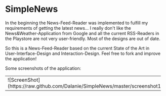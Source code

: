 SimpleNews
==========
In the beginning the News-Feed-Reader was implemented to fulfill my requirements of getting the latest news... I really don't like the News&Weather-Application from Google and all the current RSS-Readers in the Playstore are not very user-friendly. Most of the designs are out of date. 

So this is a News-Feed-Reader based on the current State of the Art in User-Interface-Design and Interaction-Design. Feel free to fork and improve the application!


Some screenshots of the application:

<table>
<tr>
<td>
![ScreenShot](https://raw.github.com/Dalanie/SimpleNews/master/screenshot1.jpg)
</td>
<td>
![ScreenShot](https://raw.github.com/Dalanie/SimpleNews/master/screenshot2.png)
</td>
<td>
![ScreenShot](https://raw.github.com/Dalanie/SimpleNews/master/screenshot3.jpg)
</td>

